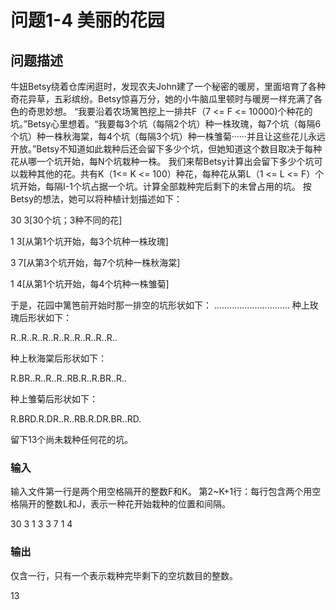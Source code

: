 # 问题1-4 美丽的花园

## 问题描述

牛妞Betsy绕着仓库闲逛时，发现农夫John建了一个秘密的暖房，里面培育了各种奇花异草，五彩缤纷。Betsy惊喜万分，她的小牛脑瓜里顿时与暖房一样充满了各色的奇思妙想。
“我要沿着农场篱笆挖上一排共F（7 <= F <= 10000)个种花的坑。”Betsy心里想着。“我要每3个坑（每隔2个坑）种一株玫瑰，每7个坑（每隔6个坑）种一株秋海棠，每4个坑（每隔3个坑）种一株雏菊······并且让这些花儿永远开放。”Betsy不知道如此栽种后还会留下多少个坑，但她知道这个数目取决于每种花从哪一个坑开始，每N个坑栽种一株。
我们来帮Betsy计算出会留下多少个坑可以栽种其他的花。共有K（1<= K <= 100）种花，每种花从第L（1 <= L <= F）个坑开始，每隔I-1个坑占据一个坑。计算全部栽种完后剩下的未曾占用的坑。
按Betsy的想法，她可以将种植计划描述如下：

30 3[30个坑；3种不同的花]

1 3[从第1个坑开始，每3个坑种一株玫瑰] 

3 7[从第3个坑开始，每7个坑种一株秋海棠]

1 4[从第1个坑开始，每4个坑种一株雏菊]


于是，花园中篱笆前开始时那一排空的坑形状如下：
..............................
种上玫瑰后形状如下：

R..R..R..R..R..R..R..R..R..R..

种上秋海棠后形状如下：

R.BR..R..R..R..RB.R..R.BR..R..

种上雏菊后形状如下：

R.BRD.R.DR..R..RB.R.DR.BR..RD.

留下13个尚未栽种任何花的坑。

### 输入

输入文件第一行是两个用空格隔开的整数F和K。
第2~K+1行：每行包含两个用空格隔开的整数L和J，表示一种花开始栽种的位置和间隔。

30 3
1 3
3 7
1 4

### 输出

仅含一行，只有一个表示栽种完毕剩下的空坑数目的整数。

13

